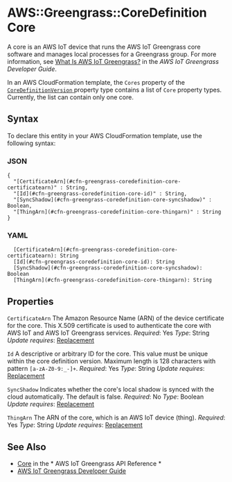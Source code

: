 # AWS::Greengrass::CoreDefinition Core<a name="aws-properties-greengrass-coredefinition-core"></a>

<a name="aws-properties-greengrass-coredefinition-core-description"></a> A core is an AWS IoT device that runs the AWS IoT Greengrass core software and manages local processes for a Greengrass group\. For more information, see [What Is AWS IoT Greengrass?](https://docs.aws.amazon.com/greengrass/latest/developerguide/what-is-gg.html) in the *AWS IoT Greengrass Developer Guide*\.

<a name="aws-properties-greengrass-coredefinition-core-inheritance"></a> In an AWS CloudFormation template, the `Cores` property of the [ `CoreDefinitionVersion` ](https://docs.aws.amazon.com/AWSCloudFormation/latest/UserGuide/aws-properties-greengrass-coredefinition-coredefinitionversion.html) property type contains a list of `Core` property types\. Currently, the list can contain only one core\.

## Syntax<a name="aws-properties-greengrass-coredefinition-core-syntax"></a>

To declare this entity in your AWS CloudFormation template, use the following syntax:

### JSON<a name="aws-properties-greengrass-coredefinition-core-syntax.json"></a>

```
{
  "[CertificateArn](#cfn-greengrass-coredefinition-core-certificatearn)" : String,
  "[Id](#cfn-greengrass-coredefinition-core-id)" : String,
  "[SyncShadow](#cfn-greengrass-coredefinition-core-syncshadow)" : Boolean,
  "[ThingArn](#cfn-greengrass-coredefinition-core-thingarn)" : String
}
```

### YAML<a name="aws-properties-greengrass-coredefinition-core-syntax.yaml"></a>

```
  [CertificateArn](#cfn-greengrass-coredefinition-core-certificatearn): String
  [Id](#cfn-greengrass-coredefinition-core-id): String
  [SyncShadow](#cfn-greengrass-coredefinition-core-syncshadow): Boolean
  [ThingArn](#cfn-greengrass-coredefinition-core-thingarn): String
```

## Properties<a name="aws-properties-greengrass-coredefinition-core-properties"></a>

`CertificateArn`  <a name="cfn-greengrass-coredefinition-core-certificatearn"></a>
The Amazon Resource Name \(ARN\) of the device certificate for the core\. This X\.509 certificate is used to authenticate the core with AWS IoT and AWS IoT Greengrass services\.
*Required*: Yes
*Type*: String
*Update requires*: [Replacement](https://docs.aws.amazon.com/AWSCloudFormation/latest/UserGuide/using-cfn-updating-stacks-update-behaviors.html#update-replacement)

`Id`  <a name="cfn-greengrass-coredefinition-core-id"></a>
A descriptive or arbitrary ID for the core\. This value must be unique within the core definition version\. Maximum length is 128 characters with pattern `[a-zA-Z0-9:_-]+`\.
*Required*: Yes
*Type*: String
*Update requires*: [Replacement](https://docs.aws.amazon.com/AWSCloudFormation/latest/UserGuide/using-cfn-updating-stacks-update-behaviors.html#update-replacement)

`SyncShadow`  <a name="cfn-greengrass-coredefinition-core-syncshadow"></a>
Indicates whether the core's local shadow is synced with the cloud automatically\. The default is false\.
*Required*: No
*Type*: Boolean
*Update requires*: [Replacement](https://docs.aws.amazon.com/AWSCloudFormation/latest/UserGuide/using-cfn-updating-stacks-update-behaviors.html#update-replacement)

`ThingArn`  <a name="cfn-greengrass-coredefinition-core-thingarn"></a>
The ARN of the core, which is an AWS IoT device \(thing\)\.
*Required*: Yes
*Type*: String
*Update requires*: [Replacement](https://docs.aws.amazon.com/AWSCloudFormation/latest/UserGuide/using-cfn-updating-stacks-update-behaviors.html#update-replacement)

## See Also<a name="aws-properties-greengrass-coredefinition-core--seealso"></a>
+  [Core](https://docs.aws.amazon.com/greengrass/latest/apireference/definitions-core.html) in the * AWS IoT Greengrass API Reference *
+  [AWS IoT Greengrass Developer Guide](https://docs.aws.amazon.com/greengrass/latest/developerguide/)
